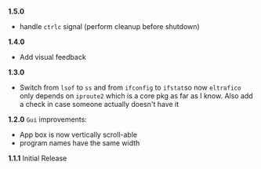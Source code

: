 **1.5.0**
- handle `ctrlc` signal (perform cleanup before shutdown)

**1.4.0**
- Add visual feedback

**1.3.0**
- Switch from `lsof` to `ss` and from `ifconfig` to `ifstat`so now `eltrafico` only depends on `iproute2` which is a core pkg as far as I know. Also add a check in case someone actually doesn't have it

**1.2.0**
`Gui` improvements:
  - App box is now vertically scroll-able
  - program names have the same width

**1.1.1**
Initial Release

